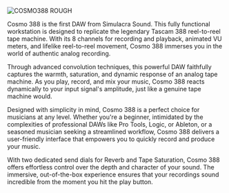 
![COSMO388 ROUGH](https://github.com/Paulappaul/COSMO388---Tape-Emulator/assets/38223440/0dad1c8b-67fd-4011-b359-b8f9115f3007)

Cosmo 388 is the first DAW from Simulacra Sound. This fully functional workstation is designed to replicate the legendary Tascam 388 reel-to-reel tape machine. With its 8 channels for recording and playback, animated VU meters, and lifelike reel-to-reel movement, Cosmo 388 immerses you in the world of authentic analog recording.

Through advanced convolution techniques, this powerful DAW faithfully captures the warmth, saturation, and dynamic response of an analog tape machine. As you play, record, and mix your music, Cosmo 388 reacts dynamically to your input signal's amplitude, just like a genuine tape machine would.

Designed with simplicity in mind, Cosmo 388 is a perfect choice for musicians at any level. Whether you're a beginner, intimidated by the complexities of professional DAWs like Pro Tools, Logic, or Ableton, or a seasoned musician seeking a streamlined workflow, Cosmo 388 delivers a user-friendly interface that empowers you to quickly record and produce your music.

With two dedicated send dials for Reverb and Tape Saturation, Cosmo 388 offers effortless control over the depth and character of your sound. The immersive, out-of-the-box experience ensures that your recordings sound incredible from the moment you hit the play button.
